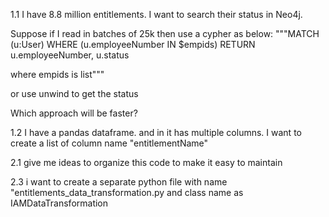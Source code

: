 1.1 I have 8.8 million entitlements.
I want to search their status in Neo4j.

Suppose if I read in batches of 25k then use a cypher as below:
"""MATCH (u:User)
WHERE (u.employeeNumber IN $empids)
RETURN u.employeeNumber, u.status

where empids is list"""

or use unwind to get the status 

Which approach will be faster?

1.2 I have a pandas dataframe. and in it has multiple columns. I want to create a list of column name "entitlementName"

2.1 give me ideas to organize this code to make it easy to maintain 

2.3 i want to create a separate python file with name "entitlements_data_transformation.py and class name as IAMDataTransformation